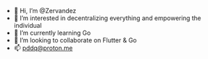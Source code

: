 - 👋 Hi, I’m @Zervandez
- 👀 I’m interested in decentralizing everything and empowering the individual
- 🌱 I’m currently learning Go
- 💞️ I’m looking to collaborate on Flutter & Go
- 📫 pddq@proton.me

<!---
Zervandez/Zervandez is a ✨ special ✨ repository because its `README.md` (this file) appears on your GitHub profile.
You can click the Preview link to take a look at your changes.
--->
